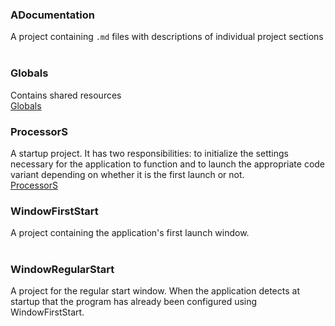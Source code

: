 
### ADocumentation
A project containing `.md` files with descriptions of individual project sections   
<br>
### Globals
Contains shared resources   
[Globals](Globals/_Main.md)
<br>
### ProcessorS
A startup project. It has two responsibilities: to initialize the settings necessary for the application to function and to launch the appropriate code variant depending on whether it is the first launch or not.   
[ProcessorS](ProcessorS/_Main.md)
<br>
### WindowFirstStart
A project containing the application's first launch window.   
<br>
### WindowRegularStart
A project for the regular start window. When the application detects at startup that the program has already been configured using WindowFirstStart.